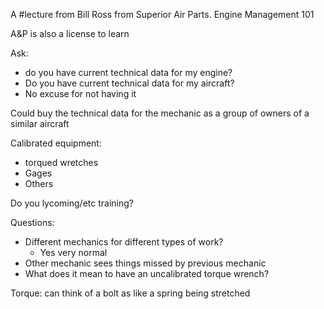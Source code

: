 A #lecture from Bill Ross from Superior Air Parts. Engine Management 101

A&P is also a license to learn

Ask:
- do you have current technical data for my engine?
- Do you have current technical data for my aircraft?
- No excuse for not having it

Could buy the technical data for the mechanic as a group of owners of a similar aircraft

Calibrated equipment:
- torqued wretches
- Gages
- Others


Do you lycoming/etc training?


Questions:
- Different mechanics for different types of work?
	- Yes very normal
- Other mechanic sees things missed by previous mechanic 
- What does it mean to have an uncalibrated torque wrench?

Torque: can think of a bolt as like a spring being stretched 



